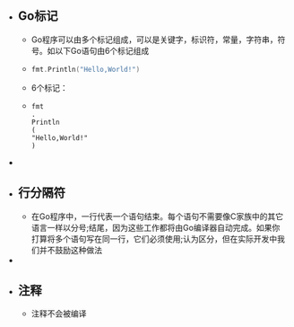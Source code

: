 - ## Go标记
	- Go程序可以由多个标记组成，可以是关键字，标识符，常量，字符串，符号。如以下Go语句由6个标记组成
	- ```go
	  fmt.Println("Hello,World!")
	  ```
	- 6个标记：
	- ```
	  fmt
	  .
	  Println
	  (
	  "Hello,World!"
	  )
	  ```
-
- ## 行分隔符
	- 在Go程序中，一行代表一个语句结束。每个语句不需要像C家族中的其它语言一样以分号;结尾，因为这些工作都将由Go编译器自动完成。如果你打算将多个语句写在同一行，它们必须使用;认为区分，但在实际开发中我们并不鼓励这种做法
-
- ## 注释
	- 注释不会被编译